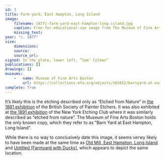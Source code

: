 ```yaml
---
id: 3
title: Farm-yard, East Hampton, Long Island
image:
    filename: 1877c-farm-yard-east-hampton-long-island.jpg
    caption: Free-for-educational-use image from The Museum of Fine Arts Boston.
    missing_text:
year: "c. 1877"
size:
    dimensions: 
    source: 
    source_url: 
signed: In the plate, lower left, “Sam’ Colman”
publications: []
drawings: []
museums: 
    -   name: Museum of Fine Arts Boston
        url: https://collections.mfa.org/objects/101012/barnyard-at-east-hampton-l-i
complete: True
---
```

It’s likely this is the etching described only as “Etched from Nature” in [the 1881 exhibition](https://www.google.com/books/edition/The_Art_Journal/gxQYV1SDwvMC?gbpv=1&bsq=colman) of the British Society of Painter Etchers. It was also exhibited at [the 1891 exhibition](https://www.google.com/books/edition/A_Publication_by_the_New_York_Etching_Cl/6glLAQAAMAAJ) of the New York Etching Club where it was similarly described as “etched from nature”. The Museum of Fine Arts Boston holds the only known copy, which they refer to as “Barn Yard at East Hampton, Long Island”. 

While there is no way to conclusively date this image, it seems verwy likely to have been made at the same time as [Old Mill, East Hampton, Long Island](#2) and [Untitled [Farmyard with Ducks]](#5), which appears to depict the same location.